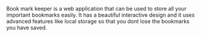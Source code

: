 Book mark keeper is a web application that can be used to store all your important bookmarks easily. It has a beautiful interactive design and it uses advanced features like local storage so that you dont lose the bookmarks you have saved.
